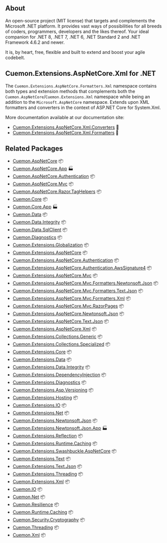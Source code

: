## About

An open-source project (MIT license) that targets and complements the Microsoft .NET platform. It provides vast ways of possibilities for all breeds of coders, programmers, developers and the likes thereof.
Your ideal companion for .NET 8, .NET 7, .NET 6, .NET Standard 2 and .NET Framework 4.6.2 and newer.

It is, by heart, free, flexible and built to extend and boost your agile codebelt.

## **Cuemon.Extensions.AspNetCore.Xml** for .NET

The `Cuemon.Extensions.AspNetCore.Formatters.Xml` namespace contains both types and extension methods that complements both the `Cuemon.AspNetCore`/`Cuemon.Extensions.Xml` namespace while being an addition to the `Microsoft.AspNetCore` namespace. Extends upon XML formatters and converters in the context of ASP.NET Core for System.Xml.

More documentation available at our documentation site:

- [Cuemon.Extensions.AspNetCore.Xml.Converters](https://docs.cuemon.net/api/extensions/aspnet/Cuemon.Extensions.AspNetCore.Xml.Converters.html) 🔗
- [Cuemon.Extensions.AspNetCore.Xml.Formatters](https://docs.cuemon.net/api/extensions/aspnet/Cuemon.Extensions.AspNetCore.Xml.Formatters.html) 🔗

## Related Packages

* [Cuemon.AspNetCore](https://www.nuget.org/packages/Cuemon.AspNetCore/) 📦
* [Cuemon.AspNetCore.App](https://www.nuget.org/packages/Cuemon.AspNetCore.App/) 🏭
* [Cuemon.AspNetCore.Authentication](https://www.nuget.org/packages/Cuemon.AspNetCore.Authentication/) 📦
* [Cuemon.AspNetCore.Mvc](https://www.nuget.org/packages/Cuemon.AspNetCore.Mvc/) 📦
* [Cuemon.AspNetCore.Razor.TagHelpers](https://www.nuget.org/packages/Cuemon.AspNetCore.Razor.TagHelpers/) 📦
* [Cuemon.Core](https://www.nuget.org/packages/Cuemon.Core/) 📦
* [Cuemon.Core.App](https://www.nuget.org/packages/Cuemon.Core.App/) 🏭
* [Cuemon.Data](https://www.nuget.org/packages/Cuemon.Data/) 📦
* [Cuemon.Data.Integrity](https://www.nuget.org/packages/Cuemon.Data.Integrity/) 📦
* [Cuemon.Data.SqlClient](https://www.nuget.org/packages/Cuemon.Data.SqlClient/) 📦
* [Cuemon.Diagnostics](https://www.nuget.org/packages/Cuemon.Diagnostics/) 📦
* [Cuemon.Extensions.Globalization](https://www.nuget.org/packages/Cuemon.Extensions.Globalization/) 📦
* [Cuemon.Extensions.AspNetCore](https://www.nuget.org/packages/Cuemon.Extensions.AspNetCore/) 📦
* [Cuemon.Extensions.AspNetCore.Authentication](https://www.nuget.org/packages/Cuemon.Extensions.AspNetCore.Authentication/) 📦
* [Cuemon.Extensions.AspNetCore.Authentication.AwsSignature4](https://www.nuget.org/packages/Cuemon.Extensions.AspNetCore.Authentication.AwsSignature4/) 📦
* [Cuemon.Extensions.AspNetCore.Mvc](https://www.nuget.org/packages/Cuemon.Extensions.AspNetCore.Mvc/) 📦
* [Cuemon.Extensions.AspNetCore.Mvc.Formatters.Newtonsoft.Json](https://www.nuget.org/packages/Cuemon.Extensions.AspNetCore.Mvc.Formatters.Newtonsoft.Json/) 📦
* [Cuemon.Extensions.AspNetCore.Mvc.Formatters.Text.Json](https://www.nuget.org/packages/Cuemon.Extensions.AspNetCore.Mvc.Formatters.Text.Json/) 📦
* [Cuemon.Extensions.AspNetCore.Mvc.Formatters.Xml](https://www.nuget.org/packages/Cuemon.Extensions.AspNetCore.Mvc.Formatters.Xml/) 📦
* [Cuemon.Extensions.AspNetCore.Mvc.RazorPages](https://www.nuget.org/packages/Cuemon.Extensions.AspNetCore.Mvc.RazorPages/) 📦
* [Cuemon.Extensions.AspNetCore.Newtonsoft.Json](https://www.nuget.org/packages/Cuemon.Extensions.AspNetCore.Newtonsoft.Json/) 📦
* [Cuemon.Extensions.AspNetCore.Text.Json](https://www.nuget.org/packages/Cuemon.Extensions.AspNetCore.Text.Json/) 📦
* [Cuemon.Extensions.AspNetCore.Xml](https://www.nuget.org/packages/Cuemon.Extensions.AspNetCore.Xml/) 📦
* [Cuemon.Extensions.Collections.Generic](https://www.nuget.org/packages/Cuemon.Extensions.Collections.Generic/) 📦
* [Cuemon.Extensions.Collections.Specialized](https://www.nuget.org/packages/Cuemon.Extensions.Collections.Specialized/) 📦
* [Cuemon.Extensions.Core](https://www.nuget.org/packages/Cuemon.Extensions.Core/) 📦
* [Cuemon.Extensions.Data](https://www.nuget.org/packages/Cuemon.Extensions.Data/) 📦
* [Cuemon.Extensions.Data.Integrity](https://www.nuget.org/packages/Cuemon.Extensions.Data.Integrity/) 📦
* [Cuemon.Extensions.DependencyInjection](https://www.nuget.org/packages/Cuemon.Extensions.DependencyInjection/) 📦
* [Cuemon.Extensions.Diagnostics](https://www.nuget.org/packages/Cuemon.Extensions.Diagnostics/) 📦
* [Cuemon.Extensions.Asp.Versioning](https://www.nuget.org/packages/Cuemon.Extensions.Asp.Versioning/) 📦
* [Cuemon.Extensions.Hosting](https://www.nuget.org/packages/Cuemon.Extensions.Hosting/) 📦
* [Cuemon.Extensions.IO](https://www.nuget.org/packages/Cuemon.Extensions.IO/) 📦
* [Cuemon.Extensions.Net](https://www.nuget.org/packages/Cuemon.Extensions.Net/) 📦
* [Cuemon.Extensions.Newtonsoft.Json](https://www.nuget.org/packages/Cuemon.Extensions.Newtonsoft.Json/) 📦
* [Cuemon.Extensions.Newtonsoft.Json.App](https://www.nuget.org/packages/Cuemon.Extensions.Newtonsoft.Json.App/) 🏭
* [Cuemon.Extensions.Reflection](https://www.nuget.org/packages/Cuemon.Extensions.Reflection/) 📦
* [Cuemon.Extensions.Runtime.Caching](https://www.nuget.org/packages/Cuemon.Extensions.Runtime.Caching/) 📦
* [Cuemon.Extensions.Swashbuckle.AspNetCore](https://www.nuget.org/packages/Cuemon.Extensions.Swashbuckle.AspNetCore/) 📦
* [Cuemon.Extensions.Text](https://www.nuget.org/packages/Cuemon.Extensions.Text/) 📦
* [Cuemon.Extensions.Text.Json](https://www.nuget.org/packages/Cuemon.Extensions.Text.Json/) 📦
* [Cuemon.Extensions.Threading](https://www.nuget.org/packages/Cuemon.Extensions.Threading/) 📦
* [Cuemon.Extensions.Xml](https://www.nuget.org/packages/Cuemon.Extensions.Xml/) 📦
* [Cuemon.IO](https://www.nuget.org/packages/Cuemon.IO/) 📦
* [Cuemon.Net](https://www.nuget.org/packages/Cuemon.Net/) 📦
* [Cuemon.Resilience](https://www.nuget.org/packages/Cuemon.Resilience/) 📦
* [Cuemon.Runtime.Caching](https://www.nuget.org/packages/Cuemon.Runtime.Caching/) 📦
* [Cuemon.Security.Cryptography](https://www.nuget.org/packages/Cuemon.Security.Cryptography/) 📦
* [Cuemon.Threading](https://www.nuget.org/packages/Cuemon.Threading/) 📦
* [Cuemon.Xml](https://www.nuget.org/packages/Cuemon.Xml/) 📦
